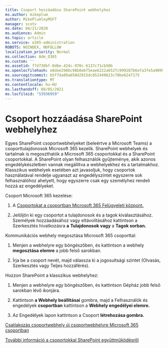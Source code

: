 ```yaml
---
title: Csoport hozzáadása SharePoint webhelyhez
ms.author: mikeplum
author: MikePlumleyMSFT
manager: scotv
ms.date: 04/21/2020
ms.audience: Admin
ms.topic: article
ms.service: o365-administration
ROBOTS: NOINDEX, NOFOLLOW
localization_priority: Normal
ms.collection: Adm_O365
ms.custom: ''
ms.assetid: f7d730bf-0d6e-424c-970c-6137c71cb50b
ms.openlocfilehash: e8dee2986c98b0ebf5eae6222a652fc999287b6efa3fe5a9099134c44dddf670
ms.sourcegitcommit: b5f7da89a650d2915dc652449623c78be6247175
ms.translationtype: MT
ms.contentlocale: hu-HU
ms.lasthandoff: 08/05/2021
ms.locfileid: "53936959"
---
```

# <a name="add-a-group-to-a-sharepoint-site"></a>Csoport hozzáadása SharePoint webhelyhez

Egyes SharePoint csoportwebhelyeket (beleértve a Microsoft Teams) a csoporttulajdonosok Microsoft 365 kezelik. SharePoint webhelyek és tartalmak is megoszthatók a Microsoft 365 csoportokkal és a SharePoint csoportokkal. A SharePoint olyan felhasználók gyűjteménye, akik azonos engedélykészletben vannak megállítva a webhelyekhez és a tartalmakhoz. Klasszikus webhelyek esetében azt javasoljuk, hogy csoportok használatával rendelje ugyanazt az engedélyszintet egyszerre sok felhasználóhoz ahelyett, hogy egyszerre csak egy személyhez rendeli hozzá az engedélyeket.
  
Csoport Microsoft 365 kezelése:
  
1. A [Csoportokat a csoportban Microsoft 365 Felügyeleti központ.](https://portal.office.com/adminportal/home#/groups)
    
2. Jelöljön ki egy csoportot a tulajdonosok és a tagok kiválasztásához. Személyek hozzáadásához vagy eltávolításához kattintson a Szerkesztés hivatkozásra **a** **Tulajdonosok vagy** a **Tagok sorban.** 
    
Kommunikációs webhely megosztása Microsoft 365 csoporttal:
  
1. Menjen a webhelyre egy böngészőben, és kattintson a webhely **megosztása elemre** a jobb felső sarokban. 
    
2. Írja be a csoport nevét, majd válassza ki a jogosultsági szintet (Olvasás, Szerkesztés vagy Teljes hozzáférés).
    
Hozzon SharePoint a klasszikus webhelyhez:
  
1. Menjen a webhelyre egy böngészőben, és kattintson Gépház jobb felső sarokban lévő ikonjára.
    
2. Kattintson **a Webhely beállításai** gombra, majd a Felhasználók és engedélyek **csoportban** kattintson a **Webhely engedélyei elemre.**
    
3. Az Engedélyek lapon kattintson a Csoport **létrehozása gombra.**
    
[Csatlakozás csoportwebhely új csoportwebhelyre Microsoft 365 csoportban](https://go.microsoft.com/fwlink/?linkid=2008654)
  
[További információ a csoportokkal SharePoint együttműködésről](https://go.microsoft.com/fwlink/?linkid=874658)
  

